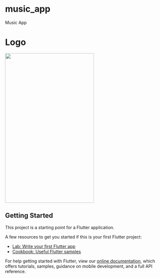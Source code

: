 # music_app

Music App

# Logo

<img src="https://user-images.githubusercontent.com/73787635/132738948-16e58d10-8ef6-4d42-a589-dc325ea33be0.jpg" height = 490, width = 290/>

## Getting Started

This project is a starting point for a Flutter application.

A few resources to get you started if this is your first Flutter project:

- [Lab: Write your first Flutter app](https://flutter.dev/docs/get-started/codelab)
- [Cookbook: Useful Flutter samples](https://flutter.dev/docs/cookbook)

For help getting started with Flutter, view our
[online documentation](https://flutter.dev/docs), which offers tutorials,
samples, guidance on mobile development, and a full API reference.

